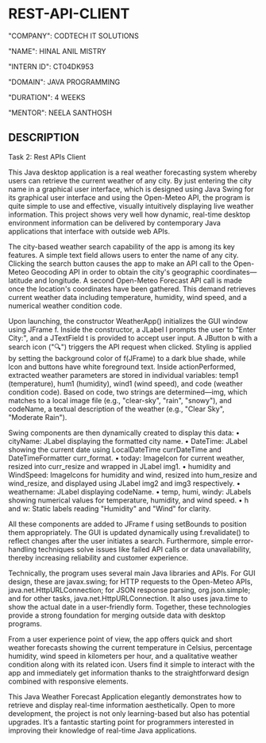 # REST-API-CLIENT

"COMPANY": CODTECH IT SOLUTIONS

"NAME": HINAL ANIL MISTRY

"INTERN ID": CT04DK953

"DOMAIN": JAVA PROGRAMMING

"DURATION": 4 WEEKS

"MENTOR": NEELA SANTHOSH

## DESCRIPTION ##

Task 2: Rest APIs Client

This Java desktop application is a real weather forecasting system whereby users can retrieve the current weather of any city. By just entering the city name in a graphical user interface, which is designed using Java Swing for its graphical user interface and using the Open-Meteo API, the program is quite simple to use and effective, visually intuitively displaying live weather information. This project shows very well how dynamic, real-time desktop environment information can be delivered by contemporary Java applications that interface with outside web APIs.

The city-based weather search capability of the app is among its key features. A simple text field allows users to enter the name of any city. Clicking the search button causes the app to make an API call to the Open-Meteo Geocoding API in order to obtain the city's geographic coordinates—latitude and longitude. A second Open-Meteo Forecast API call is made once the location's coordinates have been gathered. This demand retrieves current weather data including temperature, humidity, wind speed, and a numerical weather condition code.

Upon launching, the constructor WeatherApp() initializes the GUI window using JFrame f. Inside the constructor, a JLabel l prompts the user to "Enter City:", and a JTextField t is provided to accept user input. A JButton b with a search icon ("🔍") triggers the API request when clicked. Styling is applied by setting the background color of f(JFrame) to a dark blue shade, while lcon and buttons have white foreground text.
Inside actionPerformed, extracted weather parameters are stored in individual variables: temp1 (temperature), hum1 (humidity), wind1 (wind speed), and code (weather condition code). Based on code, two strings are determined—img, which matches to a local image file (e.g., "clear-sky", "rain", "snowy"), and codeName, a textual description of the weather (e.g., "Clear Sky", "Moderate Rain").

Swing components are then dynamically created to display this data:
•	cityName: JLabel displaying the formatted city name.
•	DateTime: JLabel showing the current date using LocalDateTime currDateTime and DateTimeFormatter curr_format.
•	today: ImageIcon for current weather, resized into curr_resize and wrapped in JLabel img1.
•	humidity and WindSpeed: ImageIcons for humidity and wind, resized into hum_resize and wind_resize, and displayed using JLabel img2 and img3 respectively.
•	weathername: JLabel displaying codeName.
•	temp, humi, windy: JLabels showing numerical values for temperature, humidity, and wind speed.
•	h and w: Static labels reading "Humidity" and "Wind" for clarity.

All these components are added to JFrame f using setBounds to position them appropriately. The GUI is updated dynamically using f.revalidate() to reflect changes after the user initiates a search. Furthermore, simple error-handling techniques solve issues like failed API calls or data unavailability, thereby increasing reliability and customer experience.

Technically, the program uses several main Java libraries and APIs. For GUI design, these are javax.swing; for HTTP requests to the Open-Meteo APIs, java.net.HttpURLConnection; for JSON response parsing, org.json.simple; and for other tasks, java.net.HttpURLConnection. It also uses java.time to show the actual date in a user-friendly form. Together, these technologies provide a strong foundation for merging outside data with desktop programs.
	
From a user experience point of view, the app offers quick and short weather forecasts showing the current temperature in Celsius, percentage humidity, wind speed in kilometers per hour, and a qualitative weather condition along with its related icon. Users find it simple to interact with the app and immediately get information thanks to the straightforward design combined with responsive elements.

This Java Weather Forecast Application  elegantly demonstrates how to retrieve and display real-time information aesthetically. Open to more development, the project is not only learning-based but also has potential upgrades. It’s a fantastic starting point for programmers interested in improving their knowledge of real-time Java applications.
